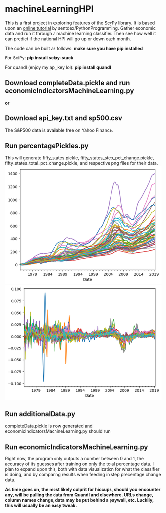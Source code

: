 # machineLearningHPI
This is a first project in exploring features of the ScyPy library. It is based upon an [online tutorial](https://pythonprogramming.net/data-analysis-python-pandas-tutorial-introduction/) by sentdex/PythonProgramming.
Gather economic data and run it through a machine learning classifier.
Then see how well it can predict if the national HPI will go up or down each month.

The code can be built as follows:
**make sure you have pip installed**

For SciPy:
**pip install scipy-stack**

For quandl (enjoy my api_key lol):
**pip install quandl**

## Download completeData.pickle and run economicIndicatorsMachineLearning.py

**or**

## Download api_key.txt and sp500.csv
The S&P500 data is available free on Yahoo Finance.

## Run percentagePickles.py 
This will generate fifty_states.pickle, fifty_states_step_pct_change.pickle, fifty_states_total_pct_change.pickle, and respective png files for their data.
![Total Change, by percent](https://raw.githubusercontent.com/natescholnick/machineLearningHPI/master/fifty_states_total_pct_change.png)
![Step Change, by percent](https://raw.githubusercontent.com/natescholnick/machineLearningHPI/master/fifty_states_step_pct_change.png)


## Run additionalData.py
completeData.pickle is now generated and economicIndicatorsMachineLearning.py should run.

## Run economicIndicatorsMachineLearning.py

Right now, the program only outputs a number between 0 and 1, the accuracy of its guesses after training on only the total percentage data. I plan to expand upon this, both with data visualization for what the classifier is doing, and by comparing results when feeding in step precentage change data.

**As time goes on, the most likely culprit for hiccups, should you encounter any, will be pulling the data from Quandl and elsewhere. URLs change, column names change, data may be put behind a paywall, etc. Luckily, this will usually be an easy tweak.**




